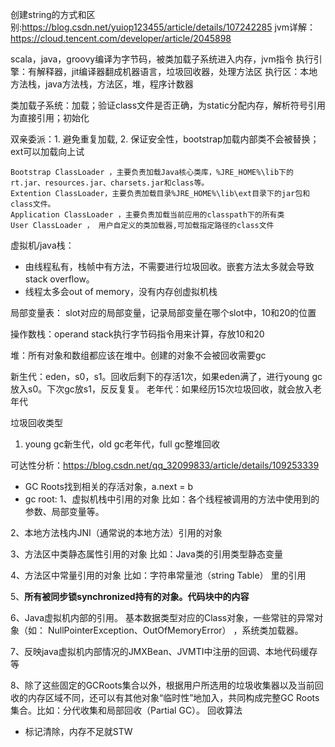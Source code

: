 创建string的方式和区别:https://blog.csdn.net/yuiop123455/article/details/107242285
jvm详解：https://cloud.tencent.com/developer/article/2045898


scala，java，groovy编译为字节码，被类加载子系统进入内存，jvm指令
执行引擎：有解释器，jit编译器翻成机器语言，垃圾回收器，处理方法区
执行区：本地方法栈，java方法栈，方法区，堆，程序计数器

类加载子系统：加载；验证class文件是否正确，为static分配内存，解析符号引用为直接引用；初始化

双亲委派：1. 避免重复加载, 2. 保证安全性，bootstrap加载内部类不会被替换；ext可以加载向上试
```agsl
Bootstrap ClassLoader ，主要负责加载Java核心类库，%JRE_HOME%\lib下的rt.jar、resources.jar、charsets.jar和class等。
Extention ClassLoader，主要负责加载目录%JRE_HOME%\lib\ext目录下的jar包和class文件。
Application ClassLoader ，主要负责加载当前应用的classpath下的所有类
User ClassLoader ， 用户自定义的类加载器,可加载指定路径的class文件
```

虚拟机/java栈：
- 由线程私有，栈帧中有方法，不需要进行垃圾回收。嵌套方法太多就会导致stack overflow。
- 线程太多会out of memory，没有内存创虚拟机栈

局部变量表： slot对应的局部变量，记录局部变量在哪个slot中，10和20的位置

操作数栈：operand stack执行字节码指令用来计算，存放10和20

堆：所有对象和数组都应该在堆中。创建的对象不会被回收需要gc

新生代：eden，s0，s1。回收后剩下的存活1次，如果eden满了，进行young gc放入s0。下次gc放s1，反反复复。
老年代：如果经历15次垃圾回收，就会放入老年代

垃圾回收类型
1. young gc新生代，old gc老年代，full gc整堆回收


可达性分析：https://blog.csdn.net/qq_32099833/article/details/109253339
- GC Roots找到相关的存活对象，a.next = b
- gc root:
1、虚拟机栈中引用的对象
  比如：各个线程被调用的方法中使用到的参数、局部变量等。

2、本地方法栈内JNI（通常说的本地方法）引用的对象

3、方法区中类静态属性引用的对象
比如：Java类的引用类型静态变量

4、方法区中常量引用的对象
比如：字符串常量池（string Table） 里的引用

5、**所有被同步锁synchronized持有的对象。代码块中的内容**

6、Java虚拟机内部的引用。
基本数据类型对应的Class对象，一些常驻的异常对象（如：
NullPointerException、OutOfMemoryError） ，系统类加载器。

7、反映java虚拟机内部情况的JMXBean、JVMTI中注册的回调、本地代码缓存等

8、除了这些固定的GCRoots集合以外，根据用户所选用的垃圾收集器以及当前回收的内存区域不同，还可以有其他对象“临时性”地加入，共同构成完整GC Roots集合。比如：分代收集和局部回收（Partial GC）。
回收算法
- 标记清除，内存不足就STW

